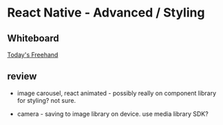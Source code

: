 # React Native - Advanced / Styling

## Whiteboard

[Today's Freehand](https://projects.invisionapp.com/freehand/document/4yiPaGn85)

## review

- image carousel, react animated - possibly really on component library for styling?  not sure.

- camera - saving to image library on device. use media library SDK?


